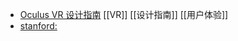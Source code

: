 - [Oculus VR 设计指南](https://fradser.notion.site/fradser/Oculus-VR-411a2bf02b134fd5bec4958eb3c5358b) [[VR]] [[设计指南]] [[用户体验]]
- [stanford:](https://cs251.stanford.edu/syllabus.html)